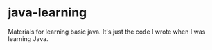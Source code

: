 # java-learning
Materials for learning basic java.
It's just the code I wrote when I was learning Java.
